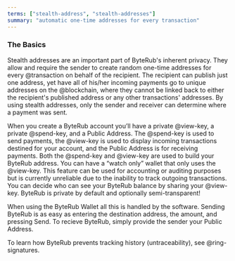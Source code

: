 ```yaml
---
terms: ["stealth-address", "stealth-addresses"]
summary: "automatic one-time addresses for every transaction"
---
```


### The Basics

Stealth addresses are an important part of ByteRub's inherent privacy. They allow and require the sender to create random one-time addresses for every @transaction on behalf of the recipient. The recipient can publish just one address, yet have all of his/her incoming payments go to unique addresses on the @blockchain, where they cannot be linked back to either the recipient's published address or any other transactions' addresses. By using stealth addresses, only the sender and receiver can determine where a payment was sent.

When you create a ByteRub account you’ll have a private @view-key, a private @spend-key, and a Public Address. The @spend-key is used to send payments, the @view-key is used to display incoming transactions destined for your account, and the Public Address is for receiving payments. Both the @spend-key and @view-key are used to build your ByteRub address. You can have a “watch only” wallet that only uses the @view-key. This feature can be used for accounting or auditing purposes but is currently unreliable due to the inability to track outgoing transactions. You can decide who can see your ByteRub balance by sharing your @view-key. ByteRub is private by default and optionally semi-transparent!

When using the ByteRub Wallet all this is handled by the software.  Sending ByteRub is as easy as entering the destination address, the amount, and pressing Send.  To recieve ByteRub, simply provide the sender your Public Address.

To learn how ByteRub prevents tracking history (untraceability), see @ring-signatures.
